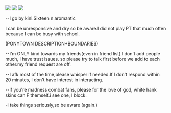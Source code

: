 ![](https://64.media.tumblr.com/7098c7f7209f7380dbee28076d0a2f42/555c4b73ed8c0b3e-f8/s540x810/0047b0f86dd268ab165084b9467c87035f842b12.pnj)
![](https://cdn.discordapp.com/attachments/1220895538384338975/1239522282930438226/Untitled28_20240513181814.png?ex=66433a95&is=6641e915&hm=e8488ee115370a4313898196ca22028f75ea77eea6b54d0991f2c2edf55d06ac&)
![](https://64.media.tumblr.com/7098c7f7209f7380dbee28076d0a2f42/555c4b73ed8c0b3e-f8/s540x810/0047b0f86dd268ab165084b9467c87035f842b12.pnj)

--I go by kini.Sixteen n aromantic 

I can be unresponsive and dry so be aware.I did not play PT that much often because I can be busy with school. 

(PONYTOWN DESCRIPTION+BOUNDARIES)

--I'm ONLY kind towards my friends(even in friend list).I don't add people much, I have trust issues. so please try to talk first before we add to each other.my friend request are off.

--I afk most of the time,please whisper if needed.If I don't respond within 20 minutes, I don't have interest in interacting. 

--if you're madness combat fans, please for the love of god, white hank skins can F themself.i see one, I block. 

-i take things seriously,so be aware (again.)

